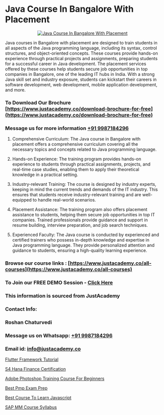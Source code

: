 # Java Course In Bangalore With Placement

<p align="center">
  <a href="https://justacademy.co/course-detail/core-java-training">
    <img src="https://justacademy.co/storage2/course_image/1677245426_course_image.webp" alt="Java Course In Bangalore With Placement">
  </a>
</p>

Java courses in Bangalore with placement are designed to train students in all aspects of the Java programming language, including its syntax, control structures, and object-oriented concepts. These courses provide hands-on experience through practical projects and assignments, preparing students for a successful career in Java development. The placement services offered by these courses help students secure job opportunities in top companies in Bangalore, one of the leading IT hubs in India. With a strong Java skill set and industry exposure, students can kickstart their careers in software development, web development, mobile application development, and more. 
### To Download Our Brochure [https://www.justacademy.co/download-brochure-for-free](https://www.justacademy.co/download-brochure-for-free)
### Message us for more information [+91 9987184296](https://api.whatsapp.com/send?phone=919987184296)
1) Comprehensive Curriculum: The Java course in Bangalore with placement offers a comprehensive curriculum covering all the necessary topics and concepts related to Java programming language.

2) Hands-on Experience: The training program provides hands-on experience to students through practical assignments, projects, and real-time case studies, enabling them to apply their theoretical knowledge in a practical setting.

3) Industry-relevant Training: The course is designed by industry experts, keeping in mind the current trends and demands of the IT industry. This ensures that students receive industry-relevant training and are well-equipped to handle real-world scenarios.

4) Placement Assistance: The training program also offers placement assistance to students, helping them secure job opportunities in top IT companies. Trained professionals provide guidance and support in resume building, interview preparation, and job search techniques.

5) Experienced Faculty: The Java course is conducted by experienced and certified trainers who possess in-depth knowledge and expertise in Java programming language. They provide personalized attention and guidance to students, ensuring a high-quality learning experience.

### Browse our course links : [https://www.justacademy.co/all-courses](https://www.justacademy.co/all-courses) 
### To Join our FREE DEMO Session - [Click Here](https://www.justacademy.co/register-for-course-demo)


### This information is sourced from JustAcademy
### Contact Info:
### Roshan Chaturvedi
### Message us on Whatsapp: [+91 9987184296](https://api.whatsapp.com/send?phone=919987184296)
### Email id: [info@justacademy.co](mailto:info@justacademy.co)
                
[Flutter Framework Tutorial](https://www.linkedin.com/pulse/flutter-framework-tutorial-justacademy-delhi-msgbc/)

[S4 Hana Finance Certification](https://www.linkedin.com/pulse/s4-hana-finance-certification-software-training-sunnyvale-x9zpc/)

[Adobe Photoshop Training Course For Beginners](https://medium.com/@mahi3106/adobe-photoshop-training-course-for-beginners-03d62c256d9b)

[Best Pmp Exam Prep](https://medium.com/@AkashSingh2052/best-pmp-exam-prep-025be1c969dd)

[Best Course To Learn Javascript](https://justacademyin.github.io/Articles/Best-Course-To-Learn-Javascript)

[SAP MM Course Syllabus](https://justacademyin.github.io/Articles/SAP-MM-Course-Syllabus)

